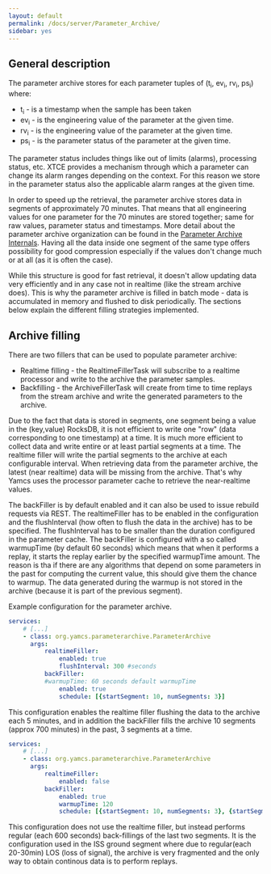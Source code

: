 ```yaml
---
layout: default
permalink: /docs/server/Parameter_Archive/
sidebar: yes
---
```


## General description
The parameter archive stores for each parameter tuples of (t<sub>i</sub>, ev<sub>i</sub>, rv<sub>i</sub>, ps<sub>i</sub>) where:

* t<sub>i</sub> - is a timestamp when the sample has been taken
* ev<sub>i</sub> - is the engineering value of the parameter at the given time.
* rv<sub>i</sub> - is the engineering value of the parameter at the given time.
* ps<sub>i</sub> - is the parameter status of the parameter at the given time.

The parameter status includes things like out of limits (alarms), processing status, etc. XTCE provides a mechanism through which a parameter can change its alarm ranges depending on the context. For this reason we store in the parameter status also the applicable alarm ranges at the given time. 

In order to speed up the retrieval, the parameter archive stores data in segments of approximately 70 minutes. That means that all engineering values for one parameter for the 70 minutes are stored together; same for raw values, parameter status and timestamps. More detail about the parameter archive organization can be found in the [Parameter Archive Internals](../Parameter_Archive_Internals).
Having all the data inside one segment of the same type offers possibility for good compression especially if the values don't change much or at all (as it is often the case).

While this structure is good for fast retrieval, it doesn't allow updating data very efficiently and in any case not in realtime (like the stream archive does). This is why the parameter archive is filled in batch mode - data is accumulated in memory and flushed to disk periodically. The sections below explain the different filling strategies implemented.


## Archive filling 
There are two fillers that can be used to populate parameter archive:

* Realtime filling - the RealtimeFillerTask will subscribe to a realtime processor and write to the archive the parameter samples.
* Backfilling - the ArchiveFillerTask will create from time to time replays from the stream archive and write the generated parameters to the archive.

Due to the fact that data is stored in segments, one segment being a value in the (key,value) RocksDB, it is not efficient to write one "row" (data corresponding to one timestamp) at a time. It is much more efficient to collect data and write entire or at least partial segments at a time. 
The realtime filler will write the partial segments to the archive at each configurable interval. When retrieving data from the parameter archive, the latest (near realtime) data will be missing from the archive. That's why Yamcs uses the processor parameter cache to retrieve the near-realtime values.

The backFiller is by default enabled and it can also be used to issue rebuild requests via REST. The realtimeFiller has to be enabled in the configuration and the flushInterval (how often to flush the data in the archive) has to be specified. The flushInterval has to be smaller than the duration configured in the parameter cache.
The backFiller is configured with a so called warmupTime (by default 60 seconds) which means that when it performs a replay, it starts the replay earlier by the specified warmupTime amount. The reason is tha if there are any algorithms that depend on some parameters in the past for computing the current value, this should give them the chance to warmup. The data generated during the warmup is not stored in the archive (because it is part of the previous segment).



Example configuration for the parameter archive.

```yaml
services: 
    # [...]
    - class: org.yamcs.parameterarchive.ParameterArchive
      args: 
          realtimeFiller:
              enabled: true
              flushInterval: 300 #seconds
          backFiller:
	      #warmupTime: 60 seconds default warmupTime
              enabled: true
              schedule: [{startSegment: 10, numSegments: 3}]
```

This configuration enables the realtime filler flushing the data to the archive each 5 minutes, and in addition the backFiller fills the archive 10 segments (approx 700 minutes) in the past, 3 segments at a time.

```yaml
services: 
    # [...]
    - class: org.yamcs.parameterarchive.ParameterArchive
      args: 
          realtimeFiller:
              enabled: false              
          backFiller:
              enabled: true
              warmupTime: 120 
              schedule: [{startSegment: 10, numSegments: 3}, {startSegment: 2, numSegments:2, interval: 600} ]
```

This configuration does not use the realtime filler, but instead performs regular (each 600 seconds) back-fillings of the last two segments. It is the configuration used in the ISS ground segment where due to regular(each 20-30min) LOS (loss of signal), the archive is very fragmented and the only way to obtain continous data is to perform replays.
